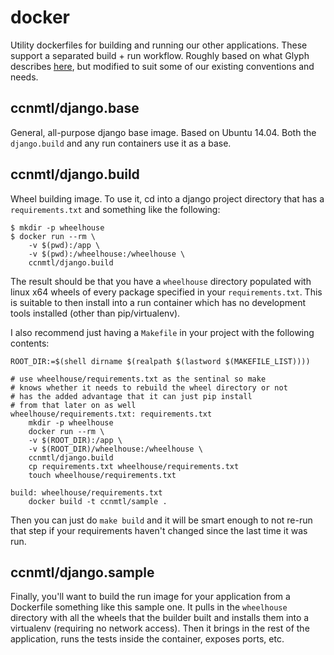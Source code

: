 # docker

Utility dockerfiles for building and running our other
applications. These support a separated build + run workflow. Roughly
based on what Glyph describes
[here](https://glyph.twistedmatrix.com/2015/03/docker-deploy-double-dutch.html),
but modified to suit some of our existing conventions and needs.

## ccnmtl/django.base

General, all-purpose django base image. Based on Ubuntu 14.04. Both
the `django.build` and any run containers use it as a base.

## ccnmtl/django.build

Wheel building image. To use it, cd into a django project directory
that has a `requirements.txt` and something like the following:

    $ mkdir -p wheelhouse
    $ docker run --rm \
	    -v $(pwd):/app \
        -v $(pwd):/wheelhouse:/wheelhouse \
        ccnmtl/django.build

The result should be that you have a `wheelhouse` directory populated
with linux x64 wheels of every package specified in your
`requirements.txt`. This is suitable to then install into a run
container which has no development tools installed (other than
pip/virtualenv).

I also recommend just having a `Makefile` in your project with the
following contents:

    ROOT_DIR:=$(shell dirname $(realpath $(lastword $(MAKEFILE_LIST))))
    
    # use wheelhouse/requirements.txt as the sentinal so make
    # knows whether it needs to rebuild the wheel directory or not
    # has the added advantage that it can just pip install
    # from that later on as well
    wheelhouse/requirements.txt: requirements.txt
    	mkdir -p wheelhouse
    	docker run --rm \
    	-v $(ROOT_DIR):/app \
    	-v $(ROOT_DIR)/wheelhouse:/wheelhouse \
    	ccnmtl/django.build
    	cp requirements.txt wheelhouse/requirements.txt
    	touch wheelhouse/requirements.txt
    
    build: wheelhouse/requirements.txt
    	docker build -t ccnmtl/sample .

Then you can just do `make build` and it will be smart enough to not
re-run that step if your requirements haven't changed since the last
time it was run.

## ccnmtl/django.sample

Finally, you'll want to build the run image for your application from
a Dockerfile something like this sample one. It pulls in the
`wheelhouse` directory with all the wheels that the builder built and
installs them into a virtualenv (requiring no network access). Then it
brings in the rest of the application, runs the tests inside the
container, exposes ports, etc.
